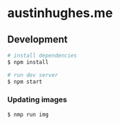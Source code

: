 # austinhughes.me

## Development

```bash
# install dependencies
$ npm install

# run dev server
$ npm start
```

### Updating images
```bash
$ nmp run img
```
